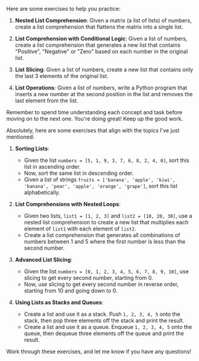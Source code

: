 Here are some exercises to help you practice:

1. **Nested List Comprehension**: Given a matrix (a list of lists) of numbers, create a list comprehension that flattens the matrix into a single list.

2. **List Comprehension with Conditional Logic**: Given a list of numbers, create a list comprehension that generates a new list that contains "Positive", "Negative" or "Zero" based on each number in the original list.

3. **List Slicing**: Given a list of numbers, create a new list that contains only the last 3 elements of the original list.

4. **List Operations**: Given a list of numbers, write a Python program that inserts a new number at the second position in the list and removes the last element from the list. 

Remember to spend time understanding each concept and task before moving on to the next one. You're doing great! Keep up the good work.

Absolutely, here are some exercises that align with the topics I've just mentioned:

1. **Sorting Lists**:
   - Given the list `numbers = [5, 1, 9, 3, 7, 6, 8, 2, 4, 0]`, sort this list in ascending order.
   - Now, sort the same list in descending order.
   - Given a list of strings `fruits = ['banana', 'apple', 'kiwi', 'banana', 'pear', 'apple', 'orange', 'grape']`, sort this list alphabetically.

2. **List Comprehensions with Nested Loops**:
   - Given two lists, `list1 = [1, 2, 3]` and `list2 = [10, 20, 30]`, use a nested list comprehension to create a new list that multiplies each element of `list1` with each element of `list2`.
   - Create a list comprehension that generates all combinations of numbers between 1 and 5 where the first number is less than the second number.

3. **Advanced List Slicing**:
   - Given the list `numbers = [0, 1, 2, 3, 4, 5, 6, 7, 8, 9, 10]`, use slicing to get every second number, starting from 0.
   - Now, use slicing to get every second number in reverse order, starting from 10 and going down to 0.

4. **Using Lists as Stacks and Queues**:
   - Create a list and use it as a stack. Push `1, 2, 3, 4, 5` onto the stack, then pop three elements off the stack and print the result.
   - Create a list and use it as a queue. Enqueue `1, 2, 3, 4, 5` onto the queue, then dequeue three elements off the queue and print the result.

Work through these exercises, and let me know if you have any questions!
